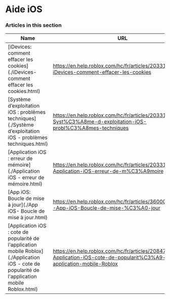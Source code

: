 # Aide iOS  
### Articles in this section
Name|URL
-|-
[iDevices: comment effacer les cookies](./iDevices- comment effacer les cookies.html) |https://en.help.roblox.com/hc/fr/articles/203313530-iDevices-comment-effacer-les-cookies
[Système d’exploitation iOS : problèmes techniques](./Système d’exploitation iOS - problèmes techniques.html) |https://en.help.roblox.com/hc/fr/articles/203313470-Syst%C3%A8me-d-exploitation-iOS-probl%C3%A8mes-techniques
[Application iOS : erreur de mémoire](./Application iOS - erreur de mémoire.html) |https://en.help.roblox.com/hc/fr/articles/203313540-Application-iOS-erreur-de-m%C3%A9moire
[App iOS: Boucle de mise à jour](./App iOS- Boucle de mise à jour.html) |https://en.help.roblox.com/hc/fr/articles/360000361586-App-iOS-Boucle-de-mise-%C3%A0-jour
[Application iOS : cote de popularité de l'application mobile Roblox](./Application iOS - cote de popularité de l'application mobile Roblox.html) |https://en.help.roblox.com/hc/fr/articles/208478126-Application-iOS-cote-de-popularit%C3%A9-de-l-application-mobile-Roblox